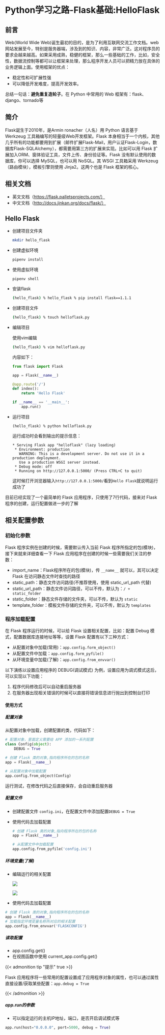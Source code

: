 # Python学习之路-Flask基础:HelloFlask


## 前言

Web(World Wide Web)诞生最初的目的，是为了利用互联网交流工作文档。web网站发展至今，特别是服务器端，涉及到的知识、内容，非常广泛。这对程序员的要求会越来越高。如果采用成熟，稳健的框架，那么一些基础的工作，比如，安全性，数据流控制等都可以让框架来处理，那么程序开发人员可以把精力放在具体的业务逻辑上面。使用框架的优点：

- 稳定性和可扩展性强
- 可以降低开发难度，提高开发效率。

总结一句话：**避免重复造轮子**。在 Python 中常用的 Web 框架有：flask、django、tornado等

## 简介

Flask诞生于2010年，是Armin ronacher（人名）用 Python 语言基于 Werkzeug 工具箱编写的轻量级Web开发框架。Flask 本身相当于一个内核，其他几乎所有的功能都要用到扩展（邮件扩展Flask-Mail，用户认证Flask-Login，数据库Flask-SQLAlchemy），都需要用第三方的扩展来实现。比如可以用 Flask 扩展加入ORM、窗体验证工具，文件上传、身份验证等。Flask 没有默认使用的数据库，你可以选择 MySQL，也可以用 NoSQL。其 WSGI 工具箱采用 Werkzeug（路由模块），模板引擎则使用 Jinja2。这两个也是 Flask 框架的核心。

## 相关文档

- 英文文档（https://flask.palletsprojects.com/）
- 中文文档（http://docs.jinkan.org/docs/flask/）

## Hello Flask

- 创建项目文件夹

  ```bash
  mkdir hello_flask
  ```

- 创建虚拟环境

  ```bash
  pipenv install
  ```

- 使用虚拟环境

  ```
  pipenv shell
  ```

- 安装flask

  ```bash
  (hello_flask) % hello_flask % pip install flask==1.1.1
  ```

- 创建项目文件

  ```bash
  (hello_flask) % touch helloflask.py
  ```

- 编辑项目

  使用vim编辑

  ```bash
  (hello_flask) % vim helloflask.py   
  ```

  内容如下：

  ```python
  from flask import Flask
  
  app = Flask(__name__)
  
  @app.route('/')
  def index():
      return 'Hello Flask'
  
  if __name__ == '__main__':
      app.run()              
  ```

- 运行项目

  ```
  (hello_flask) % python helloflask.py 
  ```

  运行成功时会看到输出的提示信息：

  ```
  * Serving Flask app "helloflask" (lazy loading)
   * Environment: production
     WARNING: This is a development server. Do not use it in a production deployment.
     Use a production WSGI server instead.
   * Debug mode: off
   * Running on http://127.0.0.1:5000/ (Press CTRL+C to quit)
  ```

  这时候打开浏览器输入`http://127.0.0.1:5000/`看到`Hello Flask`就说明运行成功了

目前已经实现了一个最简单的 Flask 应用程序，只使用了7行代码，接来对 Flask 程序的创建，运行配置做进一步的了解

## 相关配置参数

### 初始化参数

Flask 程序实例在创建的时候，需要默认传入当前 Flask 程序所指定的包(模块)，接下来就来详细查看一下 Flask 应用程序在创建的时候一些需要我们关注的参数：

- import_name：Flask程序所在的包(模块)，传 `__name__` 就可以，其可以决定 Flask 在访问静态文件时查找的路径
- static_path：静态文件访问路径(不推荐使用，使用 static_url_path 代替)
- static_url_path：静态文件访问路径，可以不传，默认为：`/ + static_folder`
- static_folder：静态文件存储的文件夹，可以不传，默认为 `static`
- template_folder：模板文件存储的文件夹，可以不传，默认为 `templates`

### 程序加载配置

在 Flask 程序运行的时候，可以给 Flask 设置相关配置，比如：配置 Debug 模式，配置数据库连接地址等等，设置 Flask 配置有以下三种方式：

- 从配置对象中加载(常用)：`app.config.form_object()`
- 从配置文件中加载：`app.config.form_pyfile()`
- 从环境变量中加载(了解)：`app.config.from_envvar()`

以下演练以设置应用程序的 DEBUG(调试模式) 为例，设置应用为调式模式这后，可以实现以下功能：

1. 程序代码修改后可以自动重启服务器
2. 在服务器出现相关错误的时候可以直接将错误信息进行抛出到控制台打印

#### 使用方式

##### 配置对象

从配置对象中加载，创建配置的类，代码如下：

```python
# 配置对象，里面定义需要给 APP 添加的一系列配置
class Config(object):
    DEBUG = True

# 创建 Flask 类的对象,指向程序所在的包的名称
app = Flask(__name__)

# 从配置对象中加载配置
app.config.from_object(Config)
```

运行测试，在修改代码之后直接保存，会自动重启服务器

##### 配置文件

- 创建配置文件 `config.ini`，在配置文件中添加配置`DEBUG = True`

- 使用代码去加载配置

  ```python
  # 创建 Flask 类的对象,指向程序所在的包的名称
  app = Flask(__name__)

  # 从配置文件中加载配置
  app.config.from_pyfile('config.ini')
  ```

##### 环境变量(了解)

- 编辑运行的相关配置

  

  ![](https://tva2.sinaimg.cn/large/00729CCqgy1gpq164xjkej309t04pmxx.jpg)

  ![](https://tvax4.sinaimg.cn/large/00729CCqgy1gpq1a0xbh2j30tt0iraiq.jpg)

  

- 使用代码去加载配置

```python
# 创建 Flask 类的对象,指向程序所在的包的名称
app = Flask(__name__)
# 加载指定环境变量名称所对应的相关配置
app.config.from_envvar('FLASKCONFIG')
```

##### 读取配置

- app.config.get()
- 在视图函数中使用 current_app.config.get()

{{< admonition tip "提示" true >}}

Flask 应用程序将一些常用的配置设置成了应用程序对象的属性，也可以通过属性直接设置/获取某些配置：`app.debug = True`

{{< /admonition >}}

##### app.run的参数

- 可以指定运行的主机IP地址，端口，是否开启调试模式等

```python
app.run(host="0.0.0.0", port=5000, debug = True)
```


